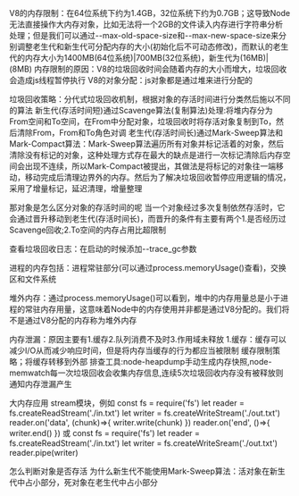 V8的内存限制：在64位系统下约为1.4GB，32位系统下约为0.7GB；这导致Node无法直接操作大内存对象，比如无法将一个2GB的文件读入内存进行字符串分析处理；但是我们可以通过--max-old-space-size和--max-new-space-size来分别调整老生代和新生代可分配内存的大小(初始化后不可动态修改)，而默认的老生代的内存大小为1400MB(64位系统)|700MB(32位系统)，新生代为(16MB)|(8MB)
内存限制的原因：V8的垃圾回收时间会随着内存的大小而增大，垃圾回收会造成js线程暂停执行
V8的对象分配：js对象都是通过堆来进行分配的

垃圾回收策略：分代式垃圾回收机制，根据对象的存活时间进行分类然后施以不同的算法
新生代(存活时间短)通过Scavenge算法(复制算法)处理:将堆内存分为From空间和To空间，在From中分配对象，垃圾回收时将存活对象复制到To，然后清除From，From和To角色对调
老生代(存活时间长)通过Mark-Sweep算法和Mark-Compact算法：Mark-Sweep算法遍历所有对象并标记活着的对象，然后清除没有标记的对象，这种处理方式存在最大的缺点是进行一次标记清除后内存空间会出现不连续，所以Mark-Compact被提出，其做法是将标记的对象往一端移动，移动完成后清理边界外的内存。然后为了解决垃圾回收暂停应用逻辑的情况，采用了增量标记，延迟清理，增量整理

那对象是怎么区分对象的存活时间的呢
当一个对象经过多次复制依然存活时，它会通过晋升移动到老生代(存活时间长)，而晋升的条件有主要有两个1.是否经历过Scavenge回收;2.To空间的内存占用比超限制

查看垃圾回收日志：在启动的时候添加--trace_gc参数

进程的内存包括：进程常驻部分(可以通过process.memoryUsage()查看)，交换区和文件系统

堆外内存：通过process.memoryUsage()可以看到，堆中的内存用量总是小于进程的常驻内存用量，这意味着Node中的内存使用并非都是通过V8分配的。我们将不是通过V8分配的内存称为堆外内存

内存泄漏：原因主要有1.缓存2.队列消费不及时3.作用域未释放
1.缓存：缓存可以减少I/O从而减少响应时间，但是将内存当缓存的行为都应当被限制
缓存限制策略；将缓存转移到外部
排查工具:node-heapdump手动生成内存快照,node-memwatch每一次垃圾回收会收集内存信息,连续5次垃圾回收内存没有被释放则通知内存泄漏产生

大内存应用
stream模块，例如
const fs = require('fs')
let reader = fs.createReadStream('./in.txt')
let writer = fs.createWriteStream('./out.txt')
reader.on('data', (chunk)=>{
writer.write(chunk)
})
reader.on('end', ()=>{
writer.end()
})
或
const fs = require('fs')
let reader = fs.createReadStream('./in.txt')
let writer = fs.createWriteSream('./out.txt')
reader.pipe(writer)

怎么判断对象是否存活
为什么新生代不能使用Mark-Sweep算法：活对象在新生代中占小部分，死对象在老生代中占小部分